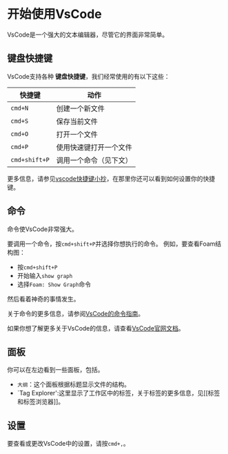 # 开始使用VsCode

VsCode是一个强大的文本编辑器，尽管它的界面非常简单。

## 键盘快捷键
VsCode支持各种 **键盘快捷键**，我们经常使用的有以下这些：

| 快捷键        | 动作                   |
| ------------- | ---------------------- |
| `cmd+N`       | 创建一个新文件         |
| `cmd+S`       | 保存当前文件           |
| `cmd+O`       | 打开一个文件           |
| `cmd+P`       | 使用快速键打开一个文件 |
| `cmd+shift+P` | 调用一个命令（见下文） |

更多信息，请参见[vscode快捷键小抄](https://code.visualstudio.com/docs/getstarted/keybindings#_keyboard-shortcuts-reference)，在那里你还可以看到如何设置你的快捷键。

## 命令
命令使VsCode非常强大。

要调用一个命令，按`cmd+shift+P`并选择你想执行的命令。
例如，要查看Foam结构图：
- 按`cmd+shift+P`
- 开始输入`show graph`
- 选择`Foam: Show Graph`命令

然后看着神奇的事情发生。

关于命令的更多信息，请参阅[VsCode的命令指南](https://code.visualstudio.com/docs/getstarted/userinterface#_command-palette)。


如果你想了解更多关于VsCode的信息，请查看[VsCode官网文档](https://code.visualstudio.com/docs#first-steps)。

## 面板

你可以在左边看到一些面板，包括。
- `大纲`：这个面板根据标题显示文件的结构。
- `Tag Explorer':这里显示了工作区中的标签，关于标签的更多信息，见[[标签和标签浏览器]]。

## 设置

要查看或更改VsCode中的设置，请按`cmd+,`。

